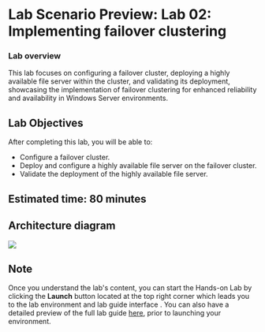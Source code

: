 # Lab Scenario Preview: Lab 02: Implementing failover clustering

### Lab overview

 This lab focuses on configuring a failover cluster, deploying a highly available file server within the cluster, and validating its deployment, showcasing the implementation of failover clustering for enhanced reliability and availability in Windows Server environments.

## Lab Objectives
  
After completing this lab, you will be able to:

  - Configure a failover cluster.
  - Deploy and configure a highly available file server on the failover cluster.
  - Validate the deployment of the highly available file server.

## Estimated time: **80 minutes**

## Architecture diagram

![](nmedia/lab3.1.png)

## Note
Once you understand the lab's content, you can start the Hands-on Lab by clicking the **Launch** button located at the top right corner which leads you to the lab environment and lab guide interface . You can also have a detailed preview of the full lab guide [here](https://experience.cloudlabs.ai/#/labguidepreview/87cca1ea-5b8f-42f2-ab2e-63c69b26888a), prior to launching your environment.

